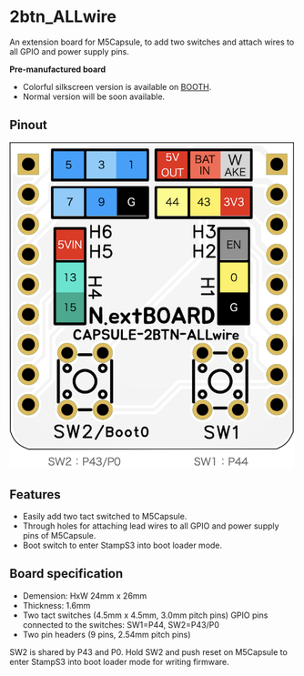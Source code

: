 # 2btn_ALLwire
An extension board for M5Capsule, to add two switches and attach wires to all GPIO and power supply pins.

**Pre-manufactured board**
- Colorful silkscreen version is available on [BOOTH](https://nananauno.booth.pm/items/5257468).
- Normal version will be soon available.

## Pinout
<img src="pinout.png" width=500px>

## Features
- Easily add two tact switched to M5Capsule.
- Through holes for attaching lead wires to all GPIO and power supply pins of M5Capsule.
- Boot switch to enter StampS3 into boot loader mode.

## Board specification
- Demension: HxW 24mm x 26mm
- Thickness: 1.6mm
- Two tact switches (4.5mm x 4.5mm, 3.0mm pitch pins)
 GPIO pins connected to the switches: SW1=P44, SW2=P43/P0
- Two pin headers (9 pins, 2.54mm pitch pins)

SW2 is shared by P43 and P0. Hold SW2 and push reset on M5Capsule to enter StampS3 into boot loader mode for writing firmware.
